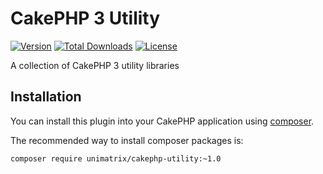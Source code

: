 # CakePHP 3 Utility

[![Version](https://img.shields.io/packagist/v/unimatrix/cakephp-utility.svg?style=flat-square)](https://packagist.org/packages/unimatrix/cakephp-utility)
[![Total Downloads](https://img.shields.io/packagist/dt/unimatrix/cakephp-utility.svg?style=flat-square)](https://packagist.org/packages/unimatrix/cakephp-utility/stats)
[![License](https://img.shields.io/badge/license-MIT-blue.svg)](https://raw.githubusercontent.com/unimatrix/cakephp-utility/master/LICENSE)

A collection of CakePHP 3 utility libraries

## Installation

You can install this plugin into your CakePHP application using [composer](http://getcomposer.org).

The recommended way to install composer packages is:

```
composer require unimatrix/cakephp-utility:~1.0
```
